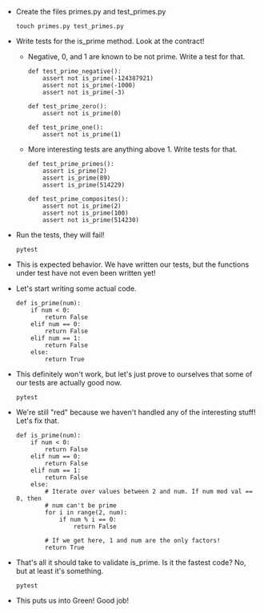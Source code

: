 -   Create the files primes.py and test\_primes.py

        touch primes.py test_primes.py

-   Write tests for the is\_prime method. Look at the contract!

    -   Negative, 0, and 1 are known to be not prime. Write a test for that.

            def test_prime_negative():
                assert not is_prime(-124387921)
                assert not is_prime(-1000)
                assert not is_prime(-3)

            def test_prime_zero():
                assert not is_prime(0)

            def test_prime_one():
                assert not is_prime(1)

    -   More interesting tests are anything above 1. Write tests for that.

            def test_prime_primes():
                assert is_prime(2)
                assert is_prime(89)
                assert is_prime(514229)

            def test_prime_composites():
                assert not is_prime(2)
                assert not is_prime(100)
                assert not is_prime(514230)

-   Run the tests, they will fail!

        pytest

-   This is expected behavior. We have written our tests, but the functions 
    under test have not even been written yet!

-   Let's start writing some actual code.

        def is_prime(num):
            if num < 0:
                return False
            elif num == 0:
                return False
            elif num == 1:
                return False
            else:
                return True

-   This definitely won't work, but let's just prove to ourselves that some
    of our tests are actually good now.

        pytest

-   We're still "red" because we haven't handled any of the interesting stuff!
    Let's fix that.

        def is_prime(num):
            if num < 0:
                return False
            elif num == 0:
                return False
            elif num == 1:
                return False
            else:
                # Iterate over values between 2 and num. If num mod val == 0, then
                # num can't be prime
                for i in range(2, num):
                    if num % i == 0:
                        return False

                # If we get here, 1 and num are the only factors!
                return True

-   That's all it should take to validate is\_prime. Is it the fastest code? No, but
    at least it's something.

        pytest

-   This puts us into Green! Good job!
